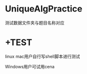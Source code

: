 UniqueAlgPractice
=================

测试数据文件夹与题目名称对应

+TEST
===================
linux mac用户自行写shell脚本进行测试

Windows用户可试用cena
